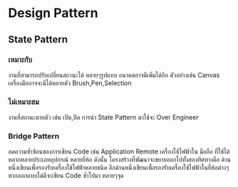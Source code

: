 ﻿# Design Pattern

## State Pattern
### เหมาะกับ 
งานที่สามารถปรับเปลี่ยนสถานะได้ หลายๆรูปแบบ อนาคตอาจมีเพิ่มได้อีก ตัวอย่างเช่น Canvas 
เครื่องมืออาจจะมีได้หลายตัว Brush,Pen,Selection

### ไม่เหมาะสม
งานที่สถานะตายตัว เช่น เปิด,ปิด การนำ State Pattern มาใช้จะ Over Engineer


### Bridge Pattern
ลดความซ้ำซ้อนของการเขียน Code 
เช่น Application Remote เครื่องใช้ไฟฟ้าใน มือถือ ที่ใช้ได้หลากหลายประเภทอุปกรณ์ หลายยี่ห้อ
ดังนั้น โครงสร้างที่พัฒนาจะขยายออกไปทั้งสองทิศทางคือ ด้านหนึ่งเขียนเพื่อรองรับเครื่องใช้ไฟฟ้าหลายชนิด
อีกด้านหนึ่งเขียนเพื่อรองรับเครื่องใช้ไฟฟ้าในยี่ห้อต่างๆ หากออกแบบไม่ดีจะเขียน Code ซ้ำไปมา หลายๆจุด